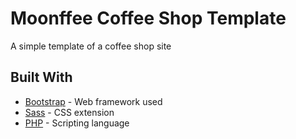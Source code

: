 # Moonffee Coffee Shop Template

A simple template of a coffee shop site

## Built With

* [Bootstrap](https://getbootstrap.com/) - Web framework used
* [Sass](https://sass-lang.com/) - CSS extension
* [PHP](https://www.php.net/) - Scripting language
